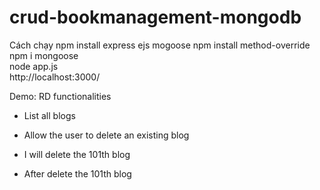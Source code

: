 # crud-bookmanagement-mongodb

Cách chạy
 npm install express ejs mogoose
npm install method-override   
npm i mongoose    
node app.js     
http://localhost:3000/

Demo: RD functionalities
- List all blogs

- Allow the user to delete an existing blog 

- I will delete the 101th blog

- After delete the 101th blog


